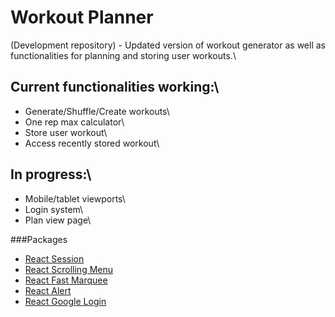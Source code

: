 # Workout Planner

(Development repository) - Updated version of workout generator as well as functionalities for planning and storing user workouts.\

## Current functionalities working:\

-   Generate/Shuffle/Create workouts\
-   One rep max calculator\
-   Store user workout\
-   Access recently stored workout\

## In progress:\

-   Mobile/tablet viewports\
-   Login system\
-   Plan view page\

###Packages

-   [React Session](https://github.com/grizzthedj/react-session)
-   [React Scrolling Menu](https://www.npmjs.com/package/react-horizontal-scrolling-menu)
-   [React Fast Marquee](https://www.npmjs.com/package/react-fast-marquee)
-   [React Alert](https://www.npmjs.com/package/react-alert)
-   [React Google Login](https://www.npmjs.com/package/react-google-login)
